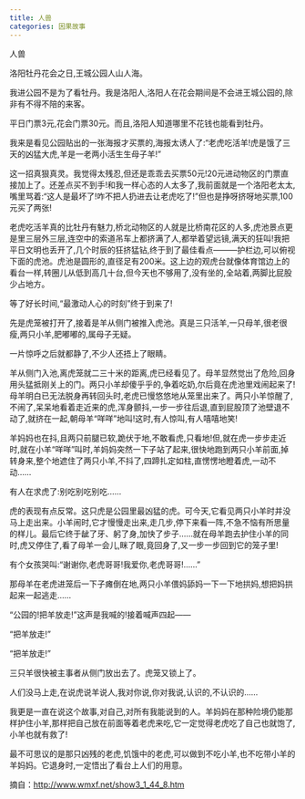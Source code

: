 ```yaml
---
title: 人兽
categories: 因果故事
---
```


	   
	   
人兽

洛阳牡丹花会之日,王城公园人山人海。

我进公园不是为了看牡丹。我是洛阳人,洛阳人在花会期间是不会进王城公园的,除非有不得不陪的来客。

平日门票3元,花会门票30元。而且,洛阳人知道哪里不花钱也能看到牡丹。

我来是看见公园贴出的一张海报才买票的,海报太诱人了:“老虎吃活羊!虎是饿了三天的凶猛大虎,羊是一老两小活生生母子羊!”

这一招真狠真灵。我觉得太残忍,但还是乖乖去买票50元!20元进动物区的门票直接加上了。还差点买不到手!和我一样心态的人太多了,我前面就是一个洛阳老太太,嘴里骂着:“这人是最坏了!咋不把人扔进去让老虎吃了!”但也是挣呀挤呀地买票,100元买了两张!

老虎吃活羊真的比牡丹有魅力,桥北动物区的人就是比桥南花区的人多,虎池景点更是里三层外三层,连空中的索道吊车上都挤满了人,都举着望远镜,满天的狂叫!我把平日文明也丢开了,几个时辰的狂挤猛钻,终于到了最佳看点———护栏边,可以俯视下面的虎池。虎池是圆形的,直径足有200米。这上边的观虎台就像体育馆边上的看台一样,转圈儿从低到高几十台,但今天也不够用了,没有坐的,全站着,两脚比屁股少占地方。

等了好长时间,“最激动人心的时刻”终于到来了!

先是虎笼被打开了,接着是羊从侧门被推入虎池。真是三只活羊,一只母羊,很老很瘦,两只小羊,肥嘟嘟的,属母子无疑。

一片惊呼之后就都静了,不少人还捂上了眼睛。

羊从侧门入池,离虎笼就二三十米的距离,虎已经看见了。母羊显然觉出了危险,回身用头猛抵刚关上的门。两只小羊却傻乎乎的,争着吃奶,尔后竟在虎池里戏闹起来了!母羊明白已无法脱身再转回头时,老虎已慢悠悠地从笼里出来了。两只小羊惊醒了,不闹了,呆呆地看着走近来的虎,浑身颤抖,一步一步往后退,直到屁股顶了池壁退不动了,就挤在一起,朝母羊“咩咩”地叫!这时,有人惊叫,有人嘻嘻地笑!

羊妈妈也在抖,且两只前腿已软,跪伏于地,不敢看虎,只看地!但,就在虎一步步走近时,就在小羊“咩咩”叫时,羊妈妈突然一下子站了起来,很快地跑到两只小羊前面,掉转身来,整个地遮住了两只小羊,不抖了,四蹄扎定如柱,直愣愣地瞪着虎,一动不动……

有人在求虎了:别吃别吃别吃……

虎的表现有点反常。这只虎是公园里最凶猛的虎。可今天,它看见两只小羊时并没马上走出来。小羊闹时,它才慢慢走出来,走几步,停下来看一阵,不急不恼有所思量的样儿。最后它终于龇了牙、躬了身,加快了步子……就在母羊跑去护住小羊的同时,虎又停住了,看了母羊一会儿,眯了眼,竟回身了,又一步一步回到它的笼子里!

有个女孩哭叫:“谢谢你,老虎哥哥!我爱你,老虎哥哥!……”

那母羊在老虎进笼后一下子瘫倒在地,两只小羊偎妈舔妈一下一下地拱妈,想把妈拱起来一起逃走……

“公园的!把羊放走!”这声是我喊的!接着喊声四起——

“把羊放走!”

“把羊放走!”

三只羊很快被主事者从侧门放出去了。虎笼又锁上了。

人们没马上走,在说虎说羊说人,我对你说,你对我说,认识的,不认识的……

我更是一直在说这个故事,对自己,对所有我能说到的人。羊妈妈在那种险境仍能那样护住小羊,那样把自己放在前面等着老虎来吃,它一定觉得老虎吃了自己也就饱了,小羊也就有救了!

最不可思议的是那只凶残的老虎,饥饿中的老虎,可以做到不吃小羊,也不吃带小羊的羊妈妈。它退身时,一定悟出了看台上人们的用意。


摘自：http://www.wmxf.net/show3_1_44_8.htm